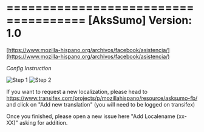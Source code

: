 ===================================== 
[AksSumo] 
Version: 1.0
=====================================

[https://www.mozilla-hispano.org/archivos/facebook/asistencia/](https://www.mozilla-hispano.org/archivos/facebook/asistencia/)

*Config Instruction*

![Step 1](asksumo-fb/blob/master/doc/1install.png)
![Step 2](asksumo-fb/blob/master/doc/2install.png)

If you want to request a new localization, please head to https://www.transifex.com/projects/p/mozillahispano/resource/asksumo-fb/  and click on "Add new translation" (you will need to be logged on transifex)

Once you finished, please open a new issue here "Add Localename (xx-XX)" asking for addition.